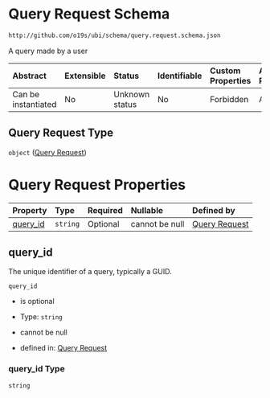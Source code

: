 # Query Request Schema

```txt
http://github.com/o19s/ubi/schema/query.request.schema.json
```

A query made by a user

| Abstract            | Extensible | Status         | Identifiable | Custom Properties | Additional Properties | Access Restrictions | Defined In                                                                              |
| :------------------ | :--------- | :------------- | :----------- | :---------------- | :-------------------- | :------------------ | :-------------------------------------------------------------------------------------- |
| Can be instantiated | No         | Unknown status | No           | Forbidden         | Allowed               | none                | [query.request.schema.json](../../out/query.request.schema.json "open original schema") |

## Query Request Type

`object` ([Query Request](query.md))

# Query Request Properties

| Property               | Type     | Required | Nullable       | Defined by                                                                                                                       |
| :--------------------- | :------- | :------- | :------------- | :------------------------------------------------------------------------------------------------------------------------------- |
| [query\_id](#query_id) | `string` | Optional | cannot be null | [Query Request](query-properties-query_id.md "http://github.com/o19s/ubi/schema/query.request.schema.json#/properties/query_id") |

## query\_id

The unique identifier of a query, typically a GUID.

`query_id`

* is optional

* Type: `string`

* cannot be null

* defined in: [Query Request](query-properties-query_id.md "http://github.com/o19s/ubi/schema/query.request.schema.json#/properties/query_id")

### query\_id Type

`string`
